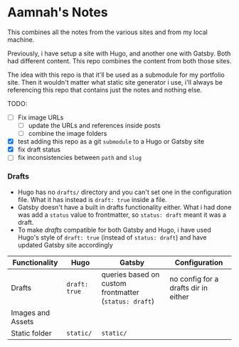 # Aamnah's Notes

This combines all the notes from the various sites and from my local machine.

Previously, i have setup a site with Hugo, and another one with Gatsby. Both had different content. This repo combines the content from both those sites.

The idea with this repo is that it'll be used as a submodule for my portfolio site. Then it wouldn't matter what static site generator i use, i'll always be referencing this repo that contains just the notes and nothing else.

TODO:

- [ ] Fix image URLs
  - [ ] update the URLs and references inside posts
  - [ ] combine the image folders
- [x] test adding this repo as a git `submodule` to a Hugo or Gatsby site
- [x] fix draft status
- [ ] fix inconsistencies between `path` and `slug`

### Drafts

- Hugo has no `drafts/` directory and you can't set one in the configuration file. What it has instead is `draft: true` inside a file.
- Gatsby doesn't have a built in drafts functionality either. What i had done was add a `status` value to frontmatter, so `status: draft` meant it was a draft.
- To make _drafts_ compatible for both Gatsby and Hugo, i have used Hugo's style of `draft: true` (instead of `status: draft`) and have updated Gatsby site accordingly

| Functionality     | Hugo          | Gatsby                                                | Configuration                        |
| ----------------- | ------------- | ----------------------------------------------------- | ------------------------------------ |
| Drafts            | `draft: true` | queries based on custom frontmatter (`status: draft`) | no config for a drafts dir in either |
| Images and Assets |               |                                                       |                                      |
| Static folder     | `static/`     | `static/`                                             |                                      |
